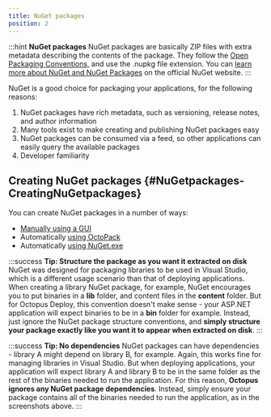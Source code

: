 ```yaml
---
title: NuGet packages
position: 2
---
```


:::hint
**NuGet packages**
NuGet packages are basically ZIP files with extra metadata describing the contents of the package. They follow the [Open Packaging Conventions,](http://en.wikipedia.org/wiki/Open_Packaging_Conventions) and use the .nupkg file extension. You can [learn more about NuGet and NuGet Packages](http://docs.nuget.org/docs/start-here/overview) on the official NuGet website.
:::

NuGet is a good choice for packaging your applications, for the following reasons:

1. NuGet packages have rich metadata, such as versioning, release notes, and author information
2. Many tools exist to make creating and publishing NuGet packages easy
3. NuGet packages can be consumed via a feed, so other applications can easily query the available packages
4. Developer familiarity

## Creating NuGet packages {#NuGetpackages-CreatingNuGetpackages}

You can create NuGet packages in a number of ways:

- [Manually using a GUI](http://docs.octopusdeploy.com/display/OD/Manually)
- Automatically [using OctoPack](http://docs.octopusdeploy.com/display/OD/Using+OctoPack)
- Automatically [using NuGet.exe](http://docs.octopusdeploy.com/display/OD/Using+NuGet.exe)

:::success
**Tip: Structure the package as you want it extracted on disk**
NuGet was designed for packaging libraries to be used in Visual Studio, which is a different usage scenario than that of deploying applications. When creating a library NuGet package, for example, NuGet encourages you to put binaries in a **lib** folder, and content files in the **content** folder. But for Octopus Deploy, this convention doesn't make sense - your ASP.NET application will expect binaries to be in a **bin** folder for example. Instead, just ignore the NuGet package structure conventions, and **simply structure your package exactly like you want it to appear when extracted on disk**.
:::

:::success
**Tip: No dependencies**
NuGet packages can have dependencies - library A might depend on library B, for example. Again, this works fine for managing libraries in Visual Studio. But when deploying applications, your application will expect library A and library B to be in the same folder as the rest of the binaries needed to run the application. For this reason, **Octopus ignores any NuGet package dependencies**. Instead, simply ensure your package contains all of the binaries needed to run the application, as in the screenshots above.
:::

